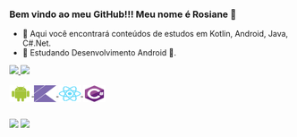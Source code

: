 ### Bem vindo ao meu GitHub!!! Meu nome é Rosiane 👋

- 🔭 Aqui você encontrará conteúdos de estudos em Kotlin, Android, Java, C#.Net.
- 🌱 Estudando Desenvolvimento Android 🧡.
<div>
  <a href="https://github.com/rosianeclemente">
  <img height="160em" src="https://github-readme-stats.vercel.app/api?username=rosianeclemente&show_icons=true&theme=radical&include_all_commits=true&count_private=true"/>
  <img height="160em" src="https://github-readme-stats.vercel.app/api/top-langs/?username=rosianeclemente&layout=compact&langs_count=7&theme=radical"/>
</div>
<div style="display: inline_block"><br>
  <img align="center" alt="Rose-Android" height="30" width="40" src="https://raw.githubusercontent.com/devicons/devicon/master/icons/android/android-plain.svg">
  <img align="center" alt="Rose-Kotlin" height="30" width="40" src="https://raw.githubusercontent.com/devicons/devicon/master/icons/kotlin/kotlin-plain.svg">
  <img align="center" alt="Rose-React" height="30" width="40" src="https://raw.githubusercontent.com/devicons/devicon/master/icons/react/react-original.svg">
<!--   <img align="center" alt="Rose-Python" height="30" width="40" src="https://raw.githubusercontent.com/devicons/devicon/master/icons/python/python-original.svg"> -->
  <img align="center" alt="Rose-Csharp" height="30" width="40" src="https://raw.githubusercontent.com/devicons/devicon/master/icons/csharp/csharp-original.svg">
</div>
  
##
  
<div> 
<!--   <a href="https://instagram.com/rosiane_clemente" target="_blank"><img src="https://img.shields.io/badge/-Instagram-%23E4405F?style=for-the-badge&logo=instagram&logoColor=white" target="_blank"></a>
 <a href="https://discord.com/channels/870467020032966656/870467020032966659" target="_blank"><img src="https://img.shields.io/badge/Discord-7289DA?style=for-the-badge&logo=discord&logoColor=white" target="_blank"></a>  -->
  <a href="https://www.linkedin.com/in/rosiane-clemente-02715512b/" target="_blank"><img src="https://img.shields.io/badge/-LinkedIn-%230077B5?style=for-the-badge&logo=linkedin&logoColor=white" target="_blank"></a> 
 	<a href="https://t.me/Rosiane_1" target="_blank"><img src="https://img.shields.io/badge/Telegram-2CA5E0?style=for-the-badge&logo=telegram&logoColor=white" target="_blank"></a>
  
 
</div>
  
